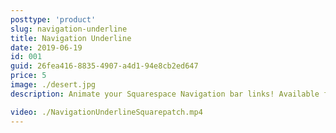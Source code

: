 ```yaml
---
posttype: 'product'
slug: navigation-underline
title: Navigation Underline
date: 2019-06-19
id: 001
guid: 26fea416-8835-4907-a4d1-94e8cb2ed647
price: 5
image: ./desert.jpg
description: Animate your Squarespace Navigation bar links! Available for both Squarespace 7.0 & 7.1 official templates.

video: ./NavigationUnderlineSquarepatch.mp4
---
```

